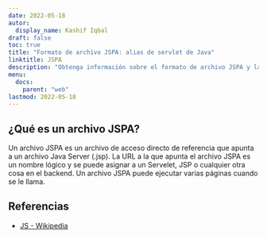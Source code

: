 ```yaml
---
date: 2022-05-18
autor:
  display_name: Kashif Iqbal
draft: false
toc: true
title: "Formato de archivo JSPA: alias de servlet de Java"
linktitle: JSPA
description: "Obtenga información sobre el formato de archivo JSPA y las API que pueden crear y abrir archivos JSPA."
menu:
  docs:
    parent: "web"
lastmod: 2022-05-18
---
```


## ¿Qué es un archivo JSPA?

Un archivo JSPA es un archivo de acceso directo de referencia que apunta a un archivo Java Server (.jsp). La URL a la que apunta el archivo JSPA es un nombre lógico y se puede asignar a un Servelet, JSP o cualquier otra cosa en el backend. Un archivo JSPA puede ejecutar varias páginas cuando se le llama.

## Referencias ##

- [JS - Wikipedia](https://en.wikipedia.org/wiki/JavaScript)

